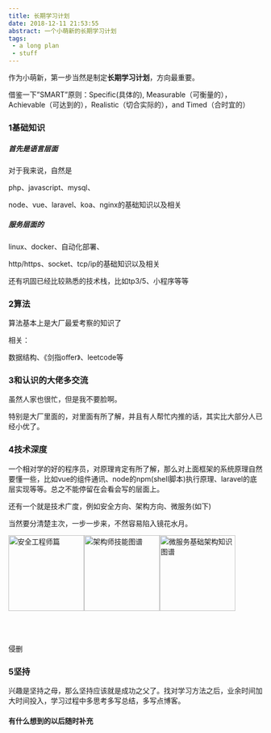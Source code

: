 ```yaml
---
title: 长期学习计划
date: 2018-12-11 21:53:55
abstract: 一个小萌新的长期学习计划
tags: 
 - a long plan
 - stuff
---
```


作为小萌新，第一步当然是制定**长期学习计划**，方向最重要。

借鉴一下”SMART”原则：Specific(具体的), Measurable（可衡量的），Achievable（可达到的），Realistic（切合实际的），and Timed（合时宜的）

### 1基础知识

##### 首先是语言层面

对于我来说，自然是

php、javascript、mysql、

node、vue、laravel、koa、nginx的基础知识以及相关

##### 服务层面的

linux、docker、自动化部署、

http/https、socket、tcp/ip的基础知识以及相关

还有巩固已经比较熟悉的技术栈，比如tp3/5、小程序等等

### 2算法

算法基本上是大厂最爱考察的知识了

相关：

数据结构、《剑指offer》、leetcode等

### 3和认识的大佬多交流

虽然人家也很忙，但是我不要脸啊。

特别是大厂里面的，对里面有所了解，并且有人帮忙内推的话，其实比大部分人已经小优了。

### 4技术深度

一个相对学的好的程序员，对原理肯定有所了解，那么对上面框架的系统原理自然要懂一些，比如vue的组件通讯、node的npm(shell脚本)执行原理、laravel的底层实现等等。总之不能停留在会看会写的层面上。

还有一个就是技术广度，例如安全方向、架构方向、微服务(如下)

当然要分清楚主次，一步一步来，不然容易陷入镜花水月。

<div id="showimg" style='height:200px'><img src="/assets/plan/1.png" style="display:inline;height:150px" alt="安全工程师篇"/><img src="/assets/plan/2.png"  style="display:inline;height:150px" alt="架构师技能图谱"/><img src="/assets/plan/3.png" style="display:inline;height:150px" alt="微服务基础架构知识图谱"/></div>


侵删

### 5坚持

兴趣是坚持之母，那么坚持应该就是成功之父了。找对学习方法之后，业余时间加大时间投入，学习过程中多思考多写总结，多写点博客。



#### 有什么想到的以后随时补充